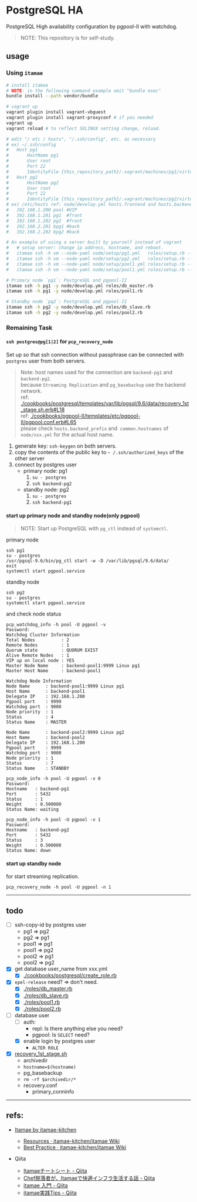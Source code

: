 # PostgreSQL HA

PostgreSQL High availability configuration by pgpool-II with watchdog.

> NOTE: This repository is for self-study.



## usage

### Using `itamae`

```sh
# install itamae
# NOTE: in the following command example omit "bundle exec"
bundle install --path vendor/bundle

# vagrant up
vagrant plugin install vagrant-vbguest
vagrant plugin install vagrant-proxyconf # if you needed
vagrant up
vagrant reload # to reflect SELINUX setting change, reload.

# edit "/ etc / hosts", "/.ssh/config", etc. as necessary
# ex) ~/.ssh/config
#   Host pg1
#       HostName pg1
#       User root
#       Port 22
#       IdentityFile {this_repository_path}/.vagrant/machines/pg1/virtualbox/private_key
#   Host pg2
#       HostName pg2
#       User root
#       Port 22
#       IdentityFile {this_repository_path}/.vagrant/machines/pg2/virtualbox/private_key
# ex) /etc/hosts ref: node/develop.yml hosts.frontend and hosts.backend
#   192.168.1.200 pool #VIP
#   192.168.1.201 pg1  #front
#   192.168.1.202 pg2  #front
#   192.168.2.201 bpg1 #back
#   192.168.2.202 bpg2 #back

# An example of using a server built by yourself instead of vagrant
#   # setup server: change ip address, hostname, and reboot.
#   itamae ssh -h vm --node-yaml node/setup/pg1.yml   roles/setup.rb --dry-run
#   itamae ssh -h vm --node-yaml node/setup/pg2.yml   roles/setup.rb --dry-run
#   itamae ssh -h vm --node-yaml node/setup/pool1.yml roles/setup.rb --dry-run
#   itamae ssh -h vm --node-yaml node/setup/pool1.yml roles/setup.rb --dry-run

# Primary node `pg1`: PostgreSQL and pgpool-II
itamae ssh -h pg1 -y node/develop.yml roles/db_master.rb
itamae ssh -h pg1 -y node/develop.yml roles/pool1.rb

# Standby node `pg2`: PostgreSQL and pgpool-II
itamae ssh -h pg2 -y node/develop.yml roles/db_slave.rb
itamae ssh -h pg2 -y node/develop.yml roles/pool2.rb
```

### Remaining Task

#### `ssh postgres@pg[1|2]` for `pcp_recovery_node`

Set up so that ssh connection without passphrase can be connected with `postgres` user from both servers.

> Note: host names used for the connection are `backend-pg1` and` backend-pg2`.  
> because `Streaming Replication` and `pg_basebackup` use the backend network.  
> ref: [./cookbooks/postgresql/templates/var/lib/pgsql/9.6/data/recovery_1st_stage.sh.erb#L18]()  
> ref: [./cookbooks/pgpool-II/templates/etc/pgpool-II/pgpool.conf.erb#L65]()  
> please check `hosts.backend_prefix` and` common.hostnames` of `node/xxx.yml` for the actual host name.  

1. generate key: `ssh-keygen` on both servers.
2. copy the contents of the public key to `~ /.ssh/authorized_keys` of the other server
3. connect by postgres user
    - primary node: pg1
        1. `su - postgres`
        1. `ssh backend-pg2`
    - standby node: pg2
        1. `su - postgres`
        1. `ssh backend-pg1`

#### start up primary node and standby node(only pgpool)

> NOTE: Start up PostgreSQL with `pg_ctl` instead of `systemctl`.

primary node

```
ssh pg1
su - postgres
/usr/pgsql-9.6/bin/pg_ctl start -w -D /var/lib/pgsql/9.6/data/
exit
systemctl start pgpool.service
```

standby node

```
ssh pg2
su - postgres
systemctl start pgpool.service
```

and check node status

```
pcp_watchdog_info -h pool -U pgpool -v
Password:
Watchdog Cluster Information
Total Nodes          : 2
Remote Nodes         : 1
Quorum state         : QUORUM EXIST
Alive Remote Nodes   : 1
VIP up on local node : YES
Master Node Name     : backend-pool1:9999 Linux pg1
Master Host Name     : backend-pool1

Watchdog Node Information
Node Name      : backend-pool1:9999 Linux pg1
Host Name      : backend-pool1
Delegate IP    : 192.168.1.200
Pgpool port    : 9999
Watchdog port  : 9000
Node priority  : 1
Status         : 4
Status Name    : MASTER

Node Name      : backend-pool2:9999 Linux pg2
Host Name      : backend-pool2
Delegate IP    : 192.168.1.200
Pgpool port    : 9999
Watchdog port  : 9000
Node priority  : 1
Status         : 7
Status Name    : STANDBY
```

```
pcp_node_info -h pool -U pgpool -v 0
Password:
Hostname   : backend-pg1
Port       : 5432
Status     : 1
Weight     : 0.500000
Status Name: waiting
```

```
pcp_node_info -h pool -U pgpool -v 1
Password:
Hostname   : backend-pg2
Port       : 5432
Status     : 3
Weight     : 0.500000
Status Name: down
```

#### start up standby node

for start streaming replication.

```
pcp_recovery_node -h pool -U pgpool -n 1
````



---

## todo

- [ ] ssh-copy-id by postgres user
  - pg1 => pg2
  - pg2 => pg1
  - pool1 => pg1
  - pool1 => pg2
  - pool2 => pg1
  - pool2 => pg2
- [x] get database user_name from xxx.yml
  - [x] [./cookbooks/postgresql/create_role.rb](./cookbooks/postgresql/create_role.rb)
- [x] `epel-release` need? => don't need.
  - [x] [./roles/db_master.rb](./roles/db_master.rb)
  - [x] [./roles/db_slave.rb](./roles/db_slave.rb)
  - [x] [./roles/pool1.rb](./roles/pool1.rb)
  - [x] [./roles/pool2.rb](./roles/pool2.rb)
- [ ] database user
  - [ ] auth:
    - repl: Is there anything else you need?
    - pgpool: Is `SELECT` need?
  - [x] enable login by postgres user
    - `ALTER ROLE`
- [x] [recovery_1st_stage.sh](./cookbooks/postgresql/files/var/lib/pgsql/9.6/data/recovery_1st_stage.sh)
  - archivedir
  - `hostname=$(hostname)`
  - pg_basebackup
  - `rm -rf $archivedir/*`
  - recovery.conf
    - primary_conninfo



---

## refs:

- [Itamae by itamae-kitchen][itamae]
  - [Resources · itamae-kitchen/itamae Wiki][Resources]
  - [Best Practice · itamae-kitchen/itamae Wiki][Best-Practice]

- Qiita
  - [Itamaeチートシート - Qiita][qiita1]
  - [Chef脱落者が、Itamaeで快適インフラ生活する話 - Qiita][qiita2]
  - [itamae 入門 - Qiita][qiita3]
  - [itamae実践Tips - Qiita][qiita4]



[itamae]:        http://itamae.kitchen/
[Resources]:     https://github.com/itamae-kitchen/itamae/wiki/Resources
[Best-Practice]: https://github.com/itamae-kitchen/itamae/wiki/Best-Practice
[qiita1]:        https://qiita.com/fukuiretu/items/170aa956731f2ffb5715
[qiita2]:        https://qiita.com/zaru/items/8ae6182e544aac6f6d79
[qiita3]:        https://qiita.com/rasenn/items/8e234489b0d92ed74cfe
[qiita4]:        https://qiita.com/sue445/items/b67b0e7209a7fae1a52a
